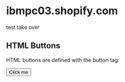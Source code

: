 # ibmpc03.shopify.com
test take over
<!DOCTYPE html>
<html>
<body>

<h2>HTML Buttons</h2>
<p>HTML buttons are defined with the button tag:</p>

<button>Click me</button>

</body>
</html>

